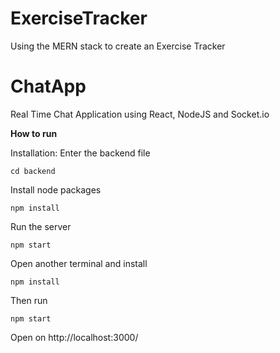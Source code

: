 # ExerciseTracker

Using the MERN stack to create an Exercise Tracker

# ChatApp

Real Time Chat Application using React, NodeJS and Socket.io

**How to run**

Installation:
Enter the backend file

```
cd backend
```

Install node packages

```
npm install
```

Run the server

```
npm start
```

Open another terminal and install

```
npm install
```

Then run

```
npm start
```

Open on http://localhost:3000/
